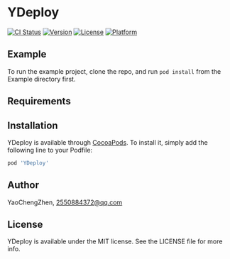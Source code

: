 # YDeploy

[![CI Status](https://img.shields.io/travis/YaoChengZhen/YDeploy.svg?style=flat)](https://travis-ci.org/YaoChengZhen/YDeploy)
[![Version](https://img.shields.io/cocoapods/v/YDeploy.svg?style=flat)](https://cocoapods.org/pods/YDeploy)
[![License](https://img.shields.io/cocoapods/l/YDeploy.svg?style=flat)](https://cocoapods.org/pods/YDeploy)
[![Platform](https://img.shields.io/cocoapods/p/YDeploy.svg?style=flat)](https://cocoapods.org/pods/YDeploy)

## Example

To run the example project, clone the repo, and run `pod install` from the Example directory first.

## Requirements

## Installation

YDeploy is available through [CocoaPods](https://cocoapods.org). To install
it, simply add the following line to your Podfile:

```ruby
pod 'YDeploy'
```

## Author

YaoChengZhen, 2550884372@qq.com

## License

YDeploy is available under the MIT license. See the LICENSE file for more info.
